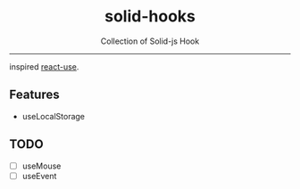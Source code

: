 <div align="center">
  <h1 >solid-hooks</h1>
  <div style="text-align: center">Collection of Solid-js Hook</div>
</div>

---
inspired [react-use](https://github.com/streamich/react-use).

## Features

- useLocalStorage


## TODO

- [ ] useMouse
- [ ] useEvent
